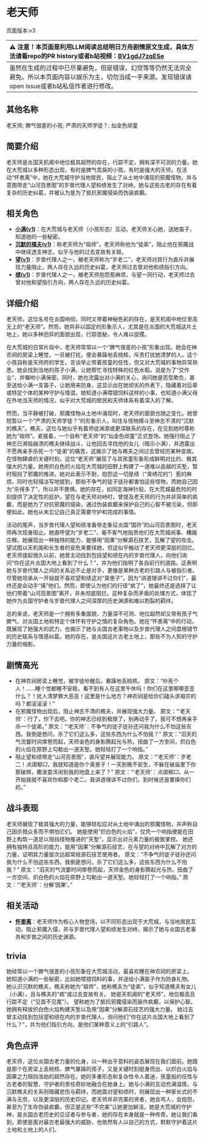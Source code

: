 # 老天师
页面版本:v3
 

| :warning: 注意！本页面是利用LLM阅读总结明日方舟剧情原文生成，具体方法请看repo的PR history或者b站视频：[BV1gdJ7zqESe](https://www.bilibili.com/video/BV1gdJ7zqESe/)         |
|:----------------------------|
| 虽然在生成的过程中已尽量避免，但是错误，幻觉等等仍然无法完全避免。所以本页面内容以娱乐为主，切勿当成一手来源。发现错误请open issue或者b站私信作者进行修改。|



## 其他名称
老天师; 脾气很差的小孩; 严肃的天师学徒？; 灿金色顽童
## 简要介绍
老天师是炎国天机阁中地位极其超然的存在，行踪不定，拥有深不可测的力量。她在大荒城以多种形态出现，有时是脾气乖戾的小孩，有时是强大的天师。在活动“怀黍离”中，她在大荒城守护当地居民，阻止了从土地中涌现的邪魔怪物，并与意图带走“山河百景图”的岁兽代理人望和绩发生了对峙。她与这些古老的存在有着复杂的历史纠葛，并被认为是为了抵抗邪魔侵染而伪装疯癫。
## 相关角色
-   **[小满](char_4122_grabds.md)([v1](../chars/char_4122_grabds.md))**：在大荒城与老天师（小孩形态）互动，老天师关心她，送她笛子，知道她的一些秘密。
-   **[沉默的樵夫](extended_char_chen_mo_de_qiao_fu.md)([v1](../chars/extended_char_chen_mo_de_qiao_fu.md))**：称老天师为“祖师”，老天师称他为“徒弟”，阻止他在邪魔战中继续透支神志，似乎与他的过去变故有关联。
-   **[望](extended_char_wang.md)([v1](../chars/extended_char_wang.md))**：岁兽代理人之一，被老天师称为“岁老二”，老天师对其行为直斥并展现力量阻止，两人存在久远的历史纠葛，老天师过去曾对他和绩指引方向。
-   **[绩](extended_char_ji.md)([v1](../chars/extended_char_ji.md))**：岁兽代理人之一，被老天师抱怨惹麻烦，与望一同行动，老天师过去曾对他和望指引方向，两人存在久远的历史纠葛。
## 详细介绍
老天师，这位名号在炎国响彻，同时又带着神秘色彩的存在，是天机阁中地位至高无上的“老天师”。然而，她并非以固定的形象示人，尤其是在炎国的大荒城这片土地上，她以多种迥异的面貌出现，行踪诡秘，令人难以捉摸。

在大荒城的日常片段中，老天师常常以一个“脾气很差的小孩”形象出现。她会在神农祠的房梁上睡觉，一旦被打扰，便会暴躁地丢桃核，斥责打扰她清梦的人。这个小孩自称是天师府的学生，言谈举止带着孩童的任性，但又对大荒城的事物异常熟悉。她会找到当地的孩子小满，让她帮忙寻找特殊的红色水稻，说是为了“交作业”，并嘱咐小满保密。同时，她也流露出对小满的关心，询问她是否受欺负，甚至送给小满一支笛子，让她用来防身，这显示出在她顽劣的外表下，隐藏着对后辈或特定个体的某种守护与情谊。她知道小满喂错饲料这样的小事，也知道小满父母在外地当天师的情况，似乎对大荒城的居民和天师体系有着深入的了解。

然而，当平静被打破，邪魔怪物从土地中涌现时，老天师的面貌也随之变化。她曾短暂以一个“严肃的天师学徒？”的形象示人，叫住与怪物搏斗至神志不清的“沉默的樵夫”。樵夫，这位与她似乎有着师徒渊源或更深联系的存在，在见到她时尊称她为“祖师”。紧接着，一个自称“老天师”的“灿金色顽童”正式登场。她强行阻止了神志已濒临崩溃的樵夫继续战斗，让他回去寻找他的女儿（暗示小满），并透露出不愿再亲手杀死一个“徒弟”的痛苦，这揭示了她与樵夫之间过去曾经历某种变故。在怪物肆虐的关键时刻，这位“老天师”展现了与其孩童形象形成鲜明对比的、极其强大的力量。她用炽白色的火焰在大荒城的田野上构建了一道难以逾越的天堑，暂时阻挡了邪魔的推进。她对此表示不耐，抱怨这一切是绩（“臭绣花的”）惹的麻烦，同时也轻描淡写地提到，那些不争气的徒子徒孙都害怕这些怪物，而她自己因为“杀得多了”，所以并不畏惧。她的存在，如同定海神针般，在大荒城最危险的时刻提供了决定性的庇护。望在与老天师对峙时，曾提及老天师的行为并非简单的疯癫，而是她为了对抗邪魔的侵染，通过伪装疯癫来保护自己的心智不被污染，但即便如此，她也从未忘记自己真正需要守护和完成的事情。

活动的尾声，当岁兽代理人望和绩准备带走象征炎国“国祚”的山河百景图时，老天师再次现身阻止。她直呼望为“岁老二”，毫不客气地指责他们在大荒城闹事、糟蹋庄稼。她展现出一种独特的能力，能够用“因果”分解源石技艺，瓦解了望的攻击。望试图以天机阁和长生者的安危来要挟她，但这似乎触动了老天师更深层的回忆。老天师提起很久以前，她曾主动找到包括望和绩在内的岁兽代理人，向他们询问“你在这片炎国大地上看到了什么？”，并为他们指明了各自前行的道路。这表明她与岁兽代理人之间的关系远不止是对手，更像是某种古老的引路人与被指引者。尽管她坦承从一开始就不喜欢望和绩这对“臭崽子”，因为“讲道理讲不过你们”，最终还是会动手“揍”他们。然而，即使认为他们的行径“疯了”，她最终还是选择了让他们带着“山河百景图”离开，并未彻底阻拦。这种复杂而矛盾的处理方式，体现了她作为炎国守护者与岁兽代理人之间深厚的历史渊源和难以割裂的羁绊。

总的来说，老天师是一个拥有多重面貌、力量深不可测、地位超然却又带有孩子气脾气、对炎国土地和特定个体怀有守护之情的复杂角色。她在“怀黍离”中的行动，既展现了她强大的武力，也揭示了她与炎国古老事物以及岁兽代理人之间盘根错节的历史联系与情感纠葛。她的存在，是炎国这片古老土地上，那些不为人知的守护力量的缩影。
## 剧情高光
- 在神农祠房梁上睡觉，被学徒吵醒后，暴躁地丢桃核。
    原文：“吵死个人！……睡个觉都睡不安稳，看不到有人在这里午休吗！你们在这里唧唧歪歪什么？！扰人清梦罪大恶恶！这里是什么地方？神农祠是给你们磕头求祖宗的吗？都滚滚滚！”
- 在邪魔怪物出现后，阻止神志不清的樵夫，并展现强大力量。
    原文：“‘老天师’：行了，你下去吧。你的神志已经到极限了，别再动手了，我可不想再亲手杀一个徒弟。”
    原文：“‘老天师’：不争气的徒子徒孙还问我为什么不怕这些东西。我倒是想问，杀了它们这么多，这些东西为什么不怕我？”
    原文：“滔天的气流霎时间席卷而起，天师金色的身影腾起光与热，扭曲了一方空间，炽白色的火焰在原野上勾勒出一道天堑。她轻轻打了一个响指。”
- 阻止望和绩带走“山河百景图”，直斥望并展现能力。
    原文：“‘老天师’：岁老二！*炎国粗口*，我就知道是你个臭崽子！一天到晚不安生，不躲在破庙里下你那破棋，撒泼耍浑闹到我的地盘上来了？”
    原文：“‘老天师’：*炎国粗口*，从一开始我就不喜欢你和那个老二，我讲道理讲不过你们，到时候还是要揍你们的。”
## 战斗表现
老天师展现了极其强大的力量，能够轻松应对从土地中涌出的邪魔怪物，并声称自己因杀戮众多而不惧怕它们。
她能使用“炽白色的火焰”，仅凭一个响指便能在田野上构筑一道足以阻挡怪物推进的“天堑”，显示出对元素力量的极致掌控。
她还拥有独特且高阶的能力，能用“因果”分解源石技艺，在与望的对峙中瓦解了对方的力量，证明其力量层次远超常规源石技艺使用者。
原文：“不争气的徒子徒孙还问我为什么不怕这些东西。我倒是想问，杀了它们这么多，这些东西为什么不怕我？”
原文：“滔天的气流霎时间席卷而起，天师金色的身影腾起光与热，扭曲了一方空间，炽白色的火焰在原野上勾勒出一道天堑。她轻轻打了一个响指。”
原文：“‘老天师’：分解‘因果’。”
## 相关活动
-   **[怀黍离](../stories/act31side.md)**：老天师作为核心人物登场，以不同形态出现于大荒城，与当地居民互动，阻止邪魔入侵，并与岁兽代理人望和绩发生对峙，揭示了她与炎国古老事务和岁兽之间的历史渊源。
## trivia
她经常以一个脾气很差的小孩形象在大荒城活动，最喜欢睡在神农祠的房梁上。
她知道小满的一些秘密，比如她喂错饲料的事，并送给小满笛子作为防身礼物。
她认识沉默的樵夫，樵夫称她为“祖师”，她称樵夫为“徒弟”，似乎知道樵夫有女儿（小满），且与樵夫的“病”或过去变故有关。
她是天机阁的“老天师”，地位极高且行踪不定（“见首不见尾”）。
望称她为了抵抗邪魔侵染而装作疯癫，以保护心智。
她拥有释放炽白色火焰构建天堑以及用“因果”分解源石技艺的强大力量。
她过去曾主动找到包括望和绩在内的岁兽代理人，询问他们“你在这片炎国大地上看到了什么？”，并为他们指引方向，是他们某种意义上的“引路人”。
## 角色点评
老天师，这位炎国古老力量的化身，以一种出乎意料的姿态展现在我们面前。她既是那个在房梁上丢桃核、脾气暴躁的孩子，又是关键时刻挺身而出、以炽白火焰与因果之力阻挡浩劫的超然存在。她的多重形态和复杂性令人着迷，孩童般的任性与古老者的智慧、守护者的责任奇妙地融合在她身上。她与小满的互动充满温情，与沉默樵夫的关系则暗藏悲伤与羁绊，而她面对望和绩时，则展现出一种家长式的不满与无奈，以及更深层的历史印记。老天师并非完美的贤者，她会骂人，会抱怨，甚至为了生存伪装疯癫，但正是这些“不完美”让她更加鲜活。她是大荒城的守护神，是炎国古老历史的见证者与参与者，她的存在本身就是一种传奇。她让我们看到，即使是面对最古老最强大的威胁，也依然有人以自己的方式，默默守护着这片土地和土地上的人们。
